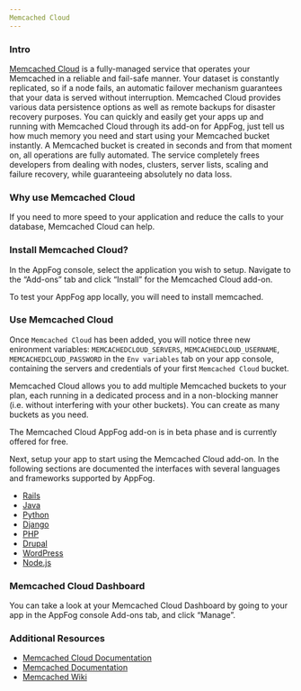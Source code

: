 ```yaml
---
Memcached Cloud
---
```


### Intro

[Memcached Cloud](http://redislabs.com/memcached-cloud) is a fully-managed service that operates your Memcached in a reliable and fail-safe manner. Your dataset is constantly replicated, so if a node fails, an automatic failover mechanism guarantees that your data is served without interruption. Memcached Cloud provides various data persistence options as well as remote backups for disaster recovery purposes. You can quickly and easily get your apps up and running with Memcached Cloud through its add-on for AppFog, just tell us how much memory you need and start using your Memcached bucket instantly.
A Memcached bucket is created in seconds and from that moment on, all operations are fully automated. The service completely frees developers from dealing with nodes, clusters, server lists, scaling and failure recovery, while guaranteeing absolutely no data loss.

### Why use Memcached Cloud

If you need to more speed to your application and reduce the calls to your database, Memcached Cloud can help.

### Install Memcached Cloud?

In the AppFog console, select the application you wish to setup.
Navigate to the “Add-ons” tab and click “Install” for the Memcached Cloud add-on.

To test your AppFog app locally, you will need to install memcached.

### Use Memcached Cloud

Once `Memcached Cloud` has been added, you will notice three new enironment variables: 
`MEMCACHEDCLOUD_SERVERS`, `MEMCACHEDCLOUD_USERNAME`, `MEMCACHEDCLOUD_PASSWORD` 
in the `Env variables` tab on your app console, containing the servers and credentials of your first `Memcached Cloud` bucket.

Memcached Cloud allows you to add multiple Memcached buckets to your plan, each running in a dedicated process and in a non-blocking manner (i.e. without interfering with your other buckets). You can create as many buckets as you need.

The Memcached Cloud AppFog add-on is in beta phase and is currently offered for free.
    
Next, setup your app to start using the Memcached Cloud add-on. In the following sections are documented the interfaces with several languages and frameworks supported by AppFog.

* [Rails](http://redislabs.com/rails-memcached)
* [Java](http://redislabs.com/memcached-java)
* [Python](http://redislabs.com/python-memcached)
* [Django](http://redislabs.com/drupal-memcached)
* [PHP](http://redislabs.com/php-memcached)
* [Drupal](http://redislabs.com/drupal-memcached)
* [WordPress](http://redislabs.com/wordpress-memcached)
* [Node.js](http://redislabs.com/node-js-memcached)


### Memcached Cloud Dashboard
You can take a look at your Memcached Cloud Dashboard by going to your app in the AppFog console Add-ons tab, and click “Manage”.


### Additional Resources

* [Memcached Cloud Documentation](http://redislabs.com/memcached-cloud)
* [Memcached Documentation](http://code.google.com/p/memcached/wiki/NewStart)
* [Memcached Wiki](https://code.google.com/p/memcached/wiki/NewStart)
